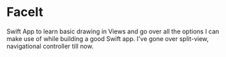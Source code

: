 # FaceIt
Swift App to learn basic drawing in Views
and go over all the options I can make use of while building a good Swift app.
I've gone over split-view, navigational controller till now.
